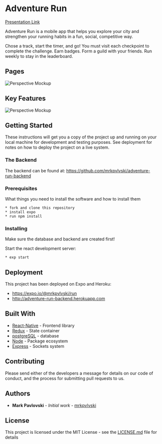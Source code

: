 # Adventure Run


 [Presentation Link](https://docs.google.com/presentation/d/19mRRJ-USOpxsUvwfCaGQfVWphVHzsSWYcEYluJw7Zbs/edit?usp=sharing)

Adventure Run is a mobile app that helps you explore your city and strengthen your running habits in a fun, social, competitive way.

Chose a track, start the timer, and go! You must visit each checkpoint to complete the challenge. Earn badges. Form a guild with your friends. Run weekly to stay in the leaderboard.

###  
###  
###  
## Pages

 ![Perspective Mockup](http://adventure-run.surge.sh/perspective-mockup.png)

###  
###  
###  
## Key Features

 ![Perspective Mockup](http://adventure-run.surge.sh/pages.png)


###  
###  
###  

 ## Getting Started

 These instructions will get you a copy of the project up and running on your local machine for development and testing purposes. See deployment for notes on how to deploy the project on a live system.

 ### The Backend

 The backend can be found at: https://github.com/mrkpvlvski/adventure-run-backend

 ### Prerequisites

 What things you need to install the software and how to install them

 ```shell
 * fork and clone this repository
 * install expo
 * run npm install
 ```

 ### Installing

 Make sure the database and backend are created first!

 Start the react development server:

 ```shell
 * exp start
 ```


 ## Deployment

 This project has been deployed on Expo and Heroku:
 * https://expo.io/@mrkpvlvski/run
 * http://adventure-run-backend.herokuapp.com

 ## Built With

 * [React-Native](https://reactjs.org/) - Frontend library
 * [Redux](https://redux.js.org/) - State container
 * [postgreSQL](https://www.postgresql.org/) - database
 * [Node](https://nodejs.org/en/) - Package ecosystem
 * [Express](https://sockets.io) - Sockets system


 ## Contributing

 Please send either of the developers a message for details on our code of conduct, and the process for submitting pull requests to us.

 ## Authors

 * **Mark Pavlovski** - *Initial work* - [mrkpvlvski](https://github.com/mrkpvlvski)

 ## License

 This project is licensed under the MIT License - see the [LICENSE.md](LICENSE.md) file for details
